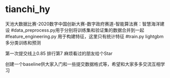 # tianchi_hy
天池大数据比赛-2020数字中国创新大赛-数字政府赛道-智能算法赛：智慧海洋建设
#data_preprocess.py用于分别将训练集和验证集的数据合并到一起
#feature_engineering.py 用于构建特征，这里只有统计特征
#train.py lightgbm多分类训练和预测

第一次提交线上0.85 排行第7  麻烦看过的朋友给个Star

创建一个baseline供大家入门和一些提交数据格式等，希望和大家多多交流互相学习
